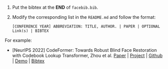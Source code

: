 1. Put the bibtex at the **END** of `facebib.bib`. 
   
2. Modify the corresponding list in the `README.md` and follow the format:

    `[CONFERENCE YEAR] ABBREVIATION: TITLE, AUTHOR. | PAPER | OPTIONAL Link(s) | BIBTEX`
  
For example:
- [NeurIPS 2022] CodeFormer: Towards Robust Blind Face Restoration with Codebook Lookup Transformer, Zhou et al. [Paper](https://arxiv.org/abs/2206.11253) | [Project](https://shangchenzhou.com/projects/CodeFormer/) | [Github](https://github.com/sczhou/CodeFormer) | [Demo](https://huggingface.co/spaces/sczhou/CodeFormer) | [Bibtex](./facebib.bib#L1-L6)